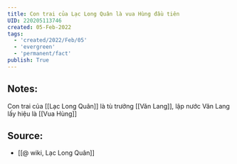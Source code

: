 ```yaml
---
title: Con trai của Lạc Long Quân là vua Hùng đầu tiên
UID: 220205113746
created: 05-Feb-2022
tags:
  - 'created/2022/Feb/05'
  - 'evergreen'
  - 'permanent/fact'
publish: True
---
```

## Notes:
Con trai của [[Lạc Long Quân]] là tù trưởng [[Văn Lang]], lập nước Văn Lang lấy hiệu là [[Vua Hùng]]

## Source:
- [[@ wiki, Lạc Long Quân]]


